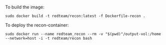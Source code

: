 To build the image:
```
sudo docker build -t redteam/recon:latest -f Dockerfile-recon .
```
To deploy the recon-container:
```
sudo docker run --name redteam_recon --rm -v "$(pwd)"/output-vol:/home --network=host -i -t redteam/recon bash
```
